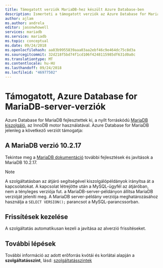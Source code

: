 ```yaml
---
title: Támogatott verziók MariaDB-hez készült Azure Database-ben
description: Ismerteti a támogatott verziók az Azure Database for MariaDB.
author: ajlam
ms.author: andrela
editor: jasonwhowell
services: mariadb
ms.service: mariadb
ms.topic: conceptual
ms.date: 09/24/2018
ms.openlocfilehash: aa83b9955839aaa03aa2ebf46c9e464dc75c8d3a
ms.sourcegitcommit: 32d218f5bd74f1cd106f4248115985df631d0a8c
ms.translationtype: MT
ms.contentlocale: hu-HU
ms.lasthandoff: 09/24/2018
ms.locfileid: "46977502"
---
```

# <a name="supported-azure-database-for-mariadb-server-versions"></a>Támogatott, Azure Database for MariaDB-server-verziók
Azure Database for MariaDB fejlesztettek ki, a nyílt forráskódú [MariaDB kiszolgáló](https://downloads.mariadb.org/), az InnoDB motor használatával. Azure Database for MariaDB jelenleg a következő verziót támogatja:

## <a name="mariadb-version-10217"></a>A MariaDB verzió 10.2.17
Tekintse meg a [MariaDB dokumentáció](https://downloads.mariadb.org/mariadb/10.2.17/) további fejlesztések és javítások a MariaDB 10.2.17.

> [!NOTE]
> A szolgáltatásban az átjáró segítségével kiszolgálópéldányok irányítsa át a kapcsolatokat. A kapcsolat létrejötte után a MySQL-ügyfél az átjáróban, nem a tényleges verziója fut. a MariaDB-server-példányon állítsa MariaDB verzióját jeleníti meg. A MariaDB server-példány verziója meghatározásához használja a `SELECT VERSION();` parancsot a MySQL-parancssorban.

## <a name="managing-updates-and-upgrades"></a>Frissítések kezelése
A szolgáltatás automatikusan kezeli a javítása az alverzió frissítéseket.

## <a name="next-steps"></a>További lépések
További információ az adott erőforrás kvótái és korlátai alapján a **szolgáltatásszint**, lásd: [szolgáltatásszintek](./concepts-pricing-tiers.md)